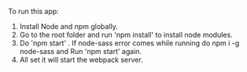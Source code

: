 To run this app:
1. Install Node and npm globally.
2. Go to the root folder and run 'npm install' to install node modules.
3. Do 'npm start' . If node-sass error comes while running do npm i -g node-sass and Run 'npm start' again.
4. All set it will start the webpack server.
